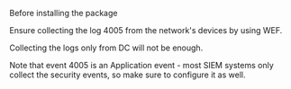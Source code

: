 Before installing the package

Ensure collecting the log 4005 from the network's devices by using WEF.

Collecting the logs only from DC will not be enough.

Note that event 4005 is an Application event - most SIEM systems only collect the security events, so make sure to configure it as well.
